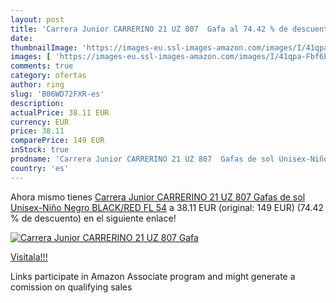 ```yaml
---
layout: post
title: 'Carrera Junior CARRERINO 21 UZ 807  Gafa al 74.42 % de descuento'
date: 
thumbnailImage: 'https://images-eu.ssl-images-amazon.com/images/I/41qpa-Fbf6L._SL200_.jpg'
images: [ 'https://images-eu.ssl-images-amazon.com/images/I/41qpa-Fbf6L._SL200_.jpg' ]
comments: true
category: ofertas
author: ring
slug: 'B06WD72FXR-es'
description:
actualPrice: 38.11 EUR
currency: EUR
price: 38.11
comparePrice: 149 EUR
inStock: true
prodname: 'Carrera Junior CARRERINO 21 UZ 807  Gafas de sol Unisex-Niño  Negro  BLACK/RED FL  54'
country: 'es'
---
```


Ahora mismo tienes [Carrera Junior CARRERINO 21 UZ 807  Gafas de sol Unisex-Niño  Negro  BLACK/RED FL  54](https://www.amazon.es/dp/B06WD72FXR/?tag=tolees-21) a 38.11 EUR (original: 149 EUR) (74.42 %  de descuento) en el siguiente enlace!

[![Carrera Junior CARRERINO 21 UZ 807  Gafa](https://images-eu.ssl-images-amazon.com/images/I/41qpa-Fbf6L._SL200_.jpg)](https://www.amazon.es/dp/B06WD72FXR/?tag=tolees-21)

[Visítala!!!](https://www.amazon.es/dp/B06WD72FXR/?tag=tolees-21)

Links participate in Amazon Associate program and might generate a comission on qualifying sales
